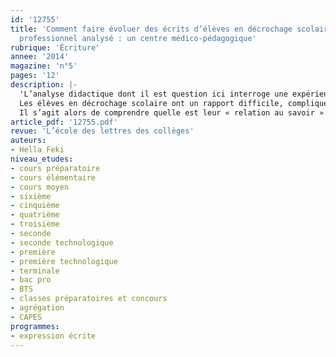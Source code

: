 ```yaml
---
id: '12755'
title: 'Comment faire évoluer des écrits d’élèves en décrochage scolaire ? Contexte
  professionnel analysé : un centre médico-pédagogique'
rubrique: 'Écriture'
annee: '2014'
magazine: 'n°5'
pages: '12'
description: |-
  'L’analyse didactique dont il est question ici interroge une expérience d’enseignement auprès d’adolescents présentant des troubles sévères du comportement, dans un centre médico-pédagogique. Ces élèves connaissent une période de décrochage scolaire et ont un rapport difficile à la temporalité, au rythme scolaire et à la préparation aux épreuves anticipées de français. Cette étude analyse les gestes professionnels mis en place afin de permettre à ces élèves de reprendre confiance en eux et de faire évoluer leur rapport à l’écrit en usant de stratégies diverses. L’un des moyens mis en œuvre est la prise en compte de la singularité du « sujet lecteur » lors de l’analyse de textes grâce aux « impressions dessinées », au « portrait chinois » et à l’utilisation d’un logiciel d’écriture collaborative, EtherPad.
  Les élèves en décrochage scolaire ont un rapport difficile, compliqué, douloureux, à l’écrit : il faut trouver des moyens de faire évoluer ce rapport tout en leur permettant de reprendre confiance en eux. C’est toute une problématique autour de l’estime de soi qui est donc en jeu, surtout lorsqu’ils passent les épreuves anticipées de français du baccalauréat.
  Il s’agit alors de comprendre quelle est leur « relation au savoir ». La question est au cœur de ce contexte, comme l’est le rapport du patient à la maladie.'
article_pdf: '12755.pdf'
revue: 'L’école des lettres des collèges'
auteurs:
- Hella Feki
niveau_etudes:
- cours préparatoire
- cours élémentaire
- cours moyen
- sixième
- cinquième
- quatrième
- troisième
- seconde
- seconde technologique
- première
- première technologique
- terminale
- bac pro
- BTS
- classes préparatoires et concours
- agrégation
- CAPES
programmes:
- expression écrite
---
```

